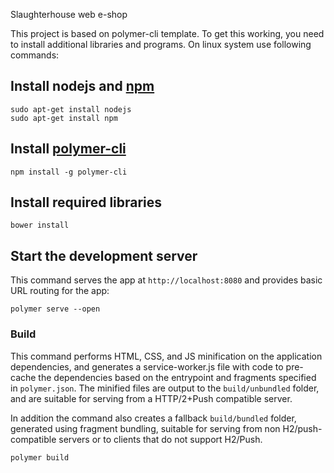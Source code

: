 Slaughterhouse web e-shop

This project is based on polymer-cli template. To get this working, you need to install additional libraries and programs. On linux system use following commands:

## Install nodejs and [npm](https://www.npmjs.com/)

    sudo apt-get install nodejs
    sudo apt-get install npm

## Install [polymer-cli](https://github.com/Polymer/polymer-cli)

    npm install -g polymer-cli

## Install required libraries

    bower install

## Start the development server

This command serves the app at `http://localhost:8080` and provides basic URL
routing for the app:

    polymer serve --open


### Build

This command performs HTML, CSS, and JS minification on the application
dependencies, and generates a service-worker.js file with code to pre-cache the
dependencies based on the entrypoint and fragments specified in `polymer.json`.
The minified files are output to the `build/unbundled` folder, and are suitable
for serving from a HTTP/2+Push compatible server.

In addition the command also creates a fallback `build/bundled` folder,
generated using fragment bundling, suitable for serving from non
H2/push-compatible servers or to clients that do not support H2/Push.

    polymer build